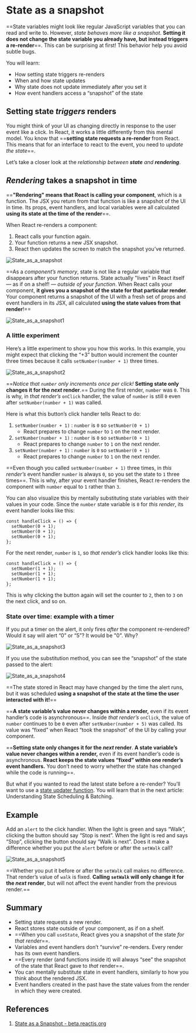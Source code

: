 # State as a snapshot

==State variables might look like regular JavaScript variables that you can read and write to. However, _state behaves more like a snapshot_. **Setting it does not change the state variable you already have, but instead triggers a re-render**==. This can be surprising at first! This behavior help you avoid subtle bugs.

You will learn:

- How setting state triggers re-renders
- When and how state updates
- Why state does not update immediately after you set it
- How event handlers access a “snapshot” of the state

## Setting state _triggers_ renders 

You might think of your UI as changing directly in response to the user event like a click. In React, it works a little differently from this mental model. You know that ==**setting state requests a re-render** from React. This means that for an interface to react to the event, you need to *update the state*==.

Let’s take a closer look at the _relationship between **state** and **rendering**_.

## _Rendering_ takes a snapshot in time 

==**"Rendering" means that React is calling your component**, which is a function. The JSX you return from that function is like a snapshot of the UI in time. Its props, event handlers, and local variables were all calculated **using its state at the time of the render**==.

When React re-renders a component:

1. React calls your function again.
2. Your function returns a new JSX snapshot.
3. React then updates the screen to match the snapshot you’ve returned.

![State_as_a_snapshot](../../img/State_as_a_snapshot.jpg)

==As a _component’s memory_, state is not like a regular variable that disappears after your function returns. State actually "lives" in React itself — as if on a shelf! — _outside of your function_. When React calls your component, **it gives you a snapshot of the state for that particular render**. Your component returns a snapshot of the UI with a fresh set of props and event handlers in its JSX, all calculated **using the state values from that render**!==

![State_as_a_snapshot1](../../img/State_as_a_snapshot1.jpg)

### A little experiment

Here’s a little experiment to show you how this works. In this example, you might expect that clicking the “+3” button would increment the counter three times because it calls `setNumber(number + 1)` three times.

![State_as_a_snapshot2](../../img/State_as_a_snapshot2.jpg)

==_Notice that `number` only increments once per click!_ **Setting state only changes it for the _next_ render**.== During the first render, `number` was `0`. This is why, in *that render’s* `onClick` handler, the value of `number` is still `0` even after `setNumber(number + 1)` was called.

Here is what this button’s click handler tells React to do:

1. `setNumber(number + 1)` : `number` is `0` so `setNumber(0 + 1)`
   - React prepares to change `number` to `1` on the next render.
2. `setNumber(number + 1)` : `number` is `0` so `setNumber(0 + 1)` 
   - React prepares to change `number` to `1` on the next render.
3. `setNumber(number + 1)` : `number` is `0` so `setNumber(0 + 1)` 
   - React prepares to change `number` to `1` on the next render.

==Even though you called `setNumber(number + 1)` three times, in *this render’s* event handler `number` is always `0`, so you set the state to `1` three times==. This is why, after your event handler finishes, React re-renders the component with `number` equal to `1` rather than `3`.

You can also visualize this by mentally substituting state variables with their values in your code. Since the `number` state variable is `0` for *this render*, its event handler looks like this:

```react
const handleClick = () => {
  setNumber(0 + 1);
  setNumber(0 + 1);
  setNumber(0 + 1);
};
```

For the next render, `number` is `1`, so *that render’s* click handler looks like this:

```react
const handleClick = () => {
  setNumber(1 + 1);
  setNumber(1 + 1);
  setNumber(1 + 1);
};
```

This is why clicking the button again will set the counter to `2`, then to `3` on the next click, and so on. 

### State over time: example with a timer

If you put a timer on the alert, it only fires *after* the component re-rendered? Would it say will alert “0” or “5”? It would be "0". Why?

![State_as_a_snapshot3](../../img/State_as_a_snapshot3.jpg)

If you use the substitution method, you can see the “snapshot” of the state passed to the alert:

![State_as_a_snapshot4](../../img/State_as_a_snapshot4.jpg)

==The state stored in React may have changed by the time the alert runs, but it was scheduled **using a snapshot of the state at the time the user interacted with it!**==

==**A state variable’s value never changes within a render,** even if its event handler’s code is asynchronous==. Inside *that render’s* `onClick`, the value of `number` continues to be `0` even after `setNumber(number + 5)` was called. Its value was “fixed” when React “took the snapshot” of the UI by calling your component.

==**Setting state only changes it for the _next_ render**. **A state variable’s value never changes within a render,** even if its event handler’s code is asynchronous. **React keeps the state values “fixed” within one render’s event handlers.** You don’t need to worry whether the state has changed while the code is running==.

But what if you wanted to read the latest state before a re-render? You’ll want to use a [state updater function](https://react.dev/learn/queueing-a-series-of-state-updates). You will learn that in the next article: Understanding State Scheduling & Batching.

## Example

Add an `alert` to the click handler. When the light is green and says “Walk”, clicking the button should say “Stop is next”. When the light is red and says “Stop”, clicking the button should say “Walk is next”. Does it make a difference whether you put the `alert` before or after the `setWalk` call?

![State_as_a_snapshot5](../../img/State_as_a_snapshot5.jpg)

==Whether you put it before or after the `setWalk` call makes no difference. That render’s value of `walk` is fixed. **Calling `setWalk` will only change it for the _next_ render**, but will not affect the event handler from the previous render.==

## Summary

- Setting state requests a new render.
- React stores state outside of your component, as if on a shelf.
- ==When you call `useState`, React gives you a snapshot of the state _for that render_==.
- Variables and event handlers don’t “survive” re-renders. Every render has its own event handlers.
- ==Every render (and functions inside it) will always “see” the snapshot of the state that React gave to *that* render==.
- You can mentally substitute state in event handlers, similarly to how you think about the rendered JSX.
- Event handlers created in the past have the state values from the render in which they were created.

## References

1. [State as a Snapshot - beta.reactjs.org](https://beta.reactjs.org/learn/state-as-a-snapshot)